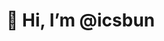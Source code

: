# 👋 Hi, I’m @icsbun

<!---

icsbun/icsbun is a ✨ special ✨ repository because its `README.md` (this file) appears on your GitHub profile.
You can click the Preview link to take a look at your changes.
--->
